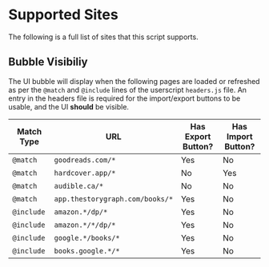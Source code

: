 # Supported Sites

The following is a full list of sites that this script supports.

## Bubble Visibiliy

The UI bubble will display when the following pages are loaded or refreshed as per the `@match` and `@include` lines of the userscript `headers.js` file. An entry in the headers file is required for the import/export buttons to be usable, and the UI **should** be visible.

| Match Type | URL | Has Export Button? | Has Import Button? |
| --- | --- | --- | --- |
| `@match` | `goodreads.com/*` | Yes | No |
| `@match` | `hardcover.app/*` | No | Yes |
| `@match` | `audible.ca/*` | No | No |
| `@match` | `app.thestorygraph.com/books/*` | Yes | No |
| `@include` | `amazon.*/dp/*` | Yes | No |
| `@include` | `amazon.*/*/dp/*` | Yes | No |
| `@include` | `google.*/books/*` | Yes | No |
| `@include` | `books.google.*/*` | Yes | No |
